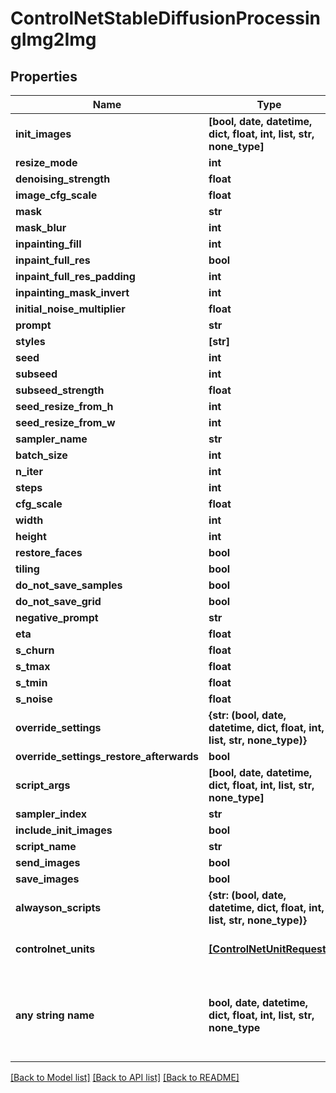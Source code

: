 # ControlNetStableDiffusionProcessingImg2Img


## Properties
Name | Type | Description | Notes
------------ | ------------- | ------------- | -------------
**init_images** | **[bool, date, datetime, dict, float, int, list, str, none_type]** |  | [optional] 
**resize_mode** | **int** |  | [optional]  if omitted the server will use the default value of 0
**denoising_strength** | **float** |  | [optional]  if omitted the server will use the default value of 0.75
**image_cfg_scale** | **float** |  | [optional] 
**mask** | **str** |  | [optional] 
**mask_blur** | **int** |  | [optional]  if omitted the server will use the default value of 4
**inpainting_fill** | **int** |  | [optional]  if omitted the server will use the default value of 0
**inpaint_full_res** | **bool** |  | [optional]  if omitted the server will use the default value of True
**inpaint_full_res_padding** | **int** |  | [optional]  if omitted the server will use the default value of 0
**inpainting_mask_invert** | **int** |  | [optional]  if omitted the server will use the default value of 0
**initial_noise_multiplier** | **float** |  | [optional] 
**prompt** | **str** |  | [optional]  if omitted the server will use the default value of ""
**styles** | **[str]** |  | [optional] 
**seed** | **int** |  | [optional]  if omitted the server will use the default value of -1
**subseed** | **int** |  | [optional]  if omitted the server will use the default value of -1
**subseed_strength** | **float** |  | [optional]  if omitted the server will use the default value of 0
**seed_resize_from_h** | **int** |  | [optional]  if omitted the server will use the default value of -1
**seed_resize_from_w** | **int** |  | [optional]  if omitted the server will use the default value of -1
**sampler_name** | **str** |  | [optional] 
**batch_size** | **int** |  | [optional]  if omitted the server will use the default value of 1
**n_iter** | **int** |  | [optional]  if omitted the server will use the default value of 1
**steps** | **int** |  | [optional]  if omitted the server will use the default value of 50
**cfg_scale** | **float** |  | [optional]  if omitted the server will use the default value of 7.0
**width** | **int** |  | [optional]  if omitted the server will use the default value of 512
**height** | **int** |  | [optional]  if omitted the server will use the default value of 512
**restore_faces** | **bool** |  | [optional]  if omitted the server will use the default value of False
**tiling** | **bool** |  | [optional]  if omitted the server will use the default value of False
**do_not_save_samples** | **bool** |  | [optional]  if omitted the server will use the default value of False
**do_not_save_grid** | **bool** |  | [optional]  if omitted the server will use the default value of False
**negative_prompt** | **str** |  | [optional] 
**eta** | **float** |  | [optional] 
**s_churn** | **float** |  | [optional]  if omitted the server will use the default value of 0.0
**s_tmax** | **float** |  | [optional] 
**s_tmin** | **float** |  | [optional]  if omitted the server will use the default value of 0.0
**s_noise** | **float** |  | [optional]  if omitted the server will use the default value of 1.0
**override_settings** | **{str: (bool, date, datetime, dict, float, int, list, str, none_type)}** |  | [optional] 
**override_settings_restore_afterwards** | **bool** |  | [optional]  if omitted the server will use the default value of True
**script_args** | **[bool, date, datetime, dict, float, int, list, str, none_type]** |  | [optional]  if omitted the server will use the default value of []
**sampler_index** | **str** |  | [optional]  if omitted the server will use the default value of "Euler"
**include_init_images** | **bool** |  | [optional]  if omitted the server will use the default value of False
**script_name** | **str** |  | [optional] 
**send_images** | **bool** |  | [optional]  if omitted the server will use the default value of True
**save_images** | **bool** |  | [optional]  if omitted the server will use the default value of False
**alwayson_scripts** | **{str: (bool, date, datetime, dict, float, int, list, str, none_type)}** |  | [optional]  if omitted the server will use the default value of {}
**controlnet_units** | [**[ControlNetUnitRequest]**](ControlNetUnitRequest.md) | ControlNet Processing Units | [optional]  if omitted the server will use the default value of [{"input_image":"","mask":"","module":"none","model":"None","weight":1.0,"resize_mode":"Crop and Resize","lowvram":false,"processor_res":64,"threshold_a":64,"threshold_b":64,"guidance":1.0,"guidance_start":0.0,"guidance_end":1.0,"guessmode":true,"pixel_perfect":false}]
**any string name** | **bool, date, datetime, dict, float, int, list, str, none_type** | any string name can be used but the value must be the correct type | [optional]

[[Back to Model list]](../README.md#documentation-for-models) [[Back to API list]](../README.md#documentation-for-api-endpoints) [[Back to README]](../README.md)


